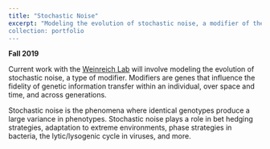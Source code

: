```yaml
---
title: "Stochastic Noise"
excerpt: "Modeling the evolution of stochastic noise, a modifier of the fidelity of genetic information transmission <br/> <img src='/images/noiseheader.png'>
collection: portfolio
---
```


**Fall 2019**

Current work with the [Weinreich Lab](https://www.brown.edu/research/labs/weinreich/population-genetics-modifier-mutations) will involve modeling the evolution of stochastic noise, a type of modifier. Modifiers are genes that influence the fidelity of genetic information transfer within an individual, over space and time, and across generations.

Stochastic noise is the phenomena where identical genotypes produce a large variance in phenotypes. Stochastic noise plays a role in bet hedging strategies, adaptation to extreme environments, phase strategies in bacteria, the lytic/lysogenic cycle in viruses, and more.
